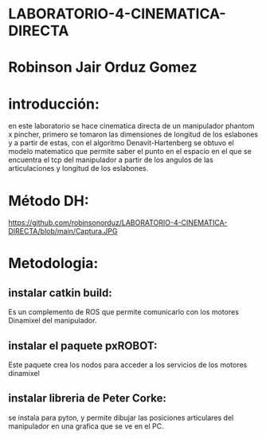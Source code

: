 # LABORATORIO-4-CINEMATICA-DIRECTA
# Robinson Jair Orduz Gomez
# introducción:
en este laboratorio se hace cinematica directa de un manipulador phantom x pincher, primero se tomaron las dimensiones de longitud de los eslabones y a partir de estas, con el algoritmo Denavit-Hartenberg se obtuvo el modelo matematico que permite saber el punto en el espacio en el que se encuentra el tcp del manipulador a partir de los angulos de las articulaciones y longitud de los eslabones.
# Método DH:
https://github.com/robinsonorduz/LABORATORIO-4-CINEMATICA-DIRECTA/blob/main/Captura.JPG
# Metodologia:
## instalar catkin build:
Es un complemento de ROS que permite comunicarlo con los motores Dinamixel del manipulador.
## instalar el paquete pxROBOT:
Este paquete crea los nodos para acceder a los servicios de los motores dinamixel
## instalar libreria de Peter Corke:
se instala para pyton, y permite dibujar las posiciones articulares del manipulador en una grafica que se ve en el PC.



